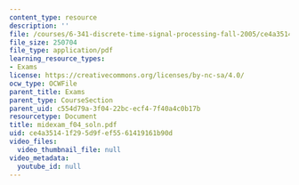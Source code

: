 ```yaml
---
content_type: resource
description: ''
file: /courses/6-341-discrete-time-signal-processing-fall-2005/ce4a35141f295d9fef5561419161b90d_midexam_f04_soln.pdf
file_size: 250704
file_type: application/pdf
learning_resource_types:
- Exams
license: https://creativecommons.org/licenses/by-nc-sa/4.0/
ocw_type: OCWFile
parent_title: Exams
parent_type: CourseSection
parent_uid: c554d79a-3f04-22bc-ecf4-7f40a4c0b17b
resourcetype: Document
title: midexam_f04_soln.pdf
uid: ce4a3514-1f29-5d9f-ef55-61419161b90d
video_files:
  video_thumbnail_file: null
video_metadata:
  youtube_id: null
---
```

